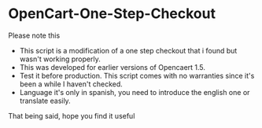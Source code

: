 # OpenCart-One-Step-Checkout

Please note this

* This script is a modification of a one step checkout that i found but wasn't working properly.
* This was developed for earlier versions of Opencaert 1.5.
* Test it before production. This script comes with no warranties since it's been a while I haven't checked.
* Language it's only in spanish, you need to introduce the english one or translate easily.

That being said, hope you find it useful